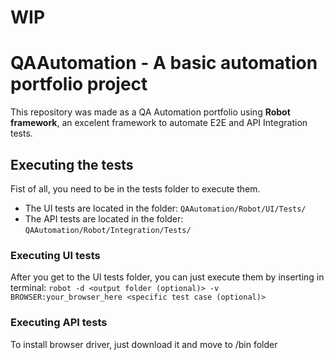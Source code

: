 # WIP

# QAAutomation - A basic automation portfolio project

This repository was made as a QA Automation portfolio using **Robot framework**, an excelent framework to automate E2E and API Integration tests.

## Executing the tests

Fist of all, you need to be in the tests folder to execute them.

* The UI tests are located in the folder: ``QAAutomation/Robot/UI/Tests/``
* The API tests are located in the folder: ``QAAutomation/Robot/Integration/Tests/``

### Executing UI tests
After you get to the UI tests folder, you can just execute them by inserting in terminal: ``robot -d <output folder (optional)> -v BROWSER:your_browser_here <specific test case (optional)>``

### Executing API tests

To install browser driver, just download it and move to /bin folder
